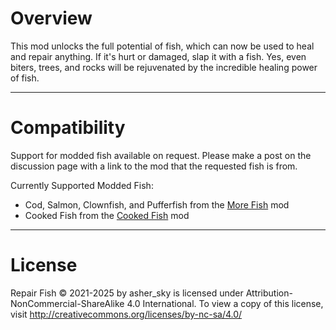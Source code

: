 # Overview
This mod unlocks the full potential of fish, which can now be used to heal and repair anything. If it's hurt or damaged, slap it with a fish. Yes, even biters, trees, and rocks will be rejuvenated by the incredible healing power of fish.

----------------------------
# Compatibility
Support for modded fish available on request. Please make a post on the discussion page with a link to the mod that the requested fish is from.

Currently Supported Modded Fish:

- Cod, Salmon, Clownfish, and Pufferfish from the [More Fish](https://mods.factorio.com/mod/more-fish) mod
- Cooked Fish from the [Cooked Fish](https://mods.factorio.com/mod/factorio-cooked-fish) mod

----------------------------
# License
Repair Fish © 2021-2025 by asher_sky is licensed under Attribution-NonCommercial-ShareAlike 4.0 International. 
To view a copy of this license, visit http://creativecommons.org/licenses/by-nc-sa/4.0/
